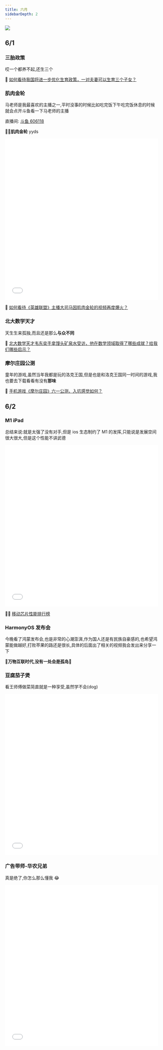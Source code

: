 ```yaml
---
title: 六月
sidebarDepth: 2
---
```


![](/essay/2.jpg)

## 6/1

### 三胎政策

哎一个都养不起,还生三个

:speech_balloon: [如何看待我国将进一步优化生育政策，一对夫妻可以生育三个子女？](https://www.zhihu.com/question/462390587)

### 肌肉金轮

马老师是我最喜欢的主播之一,平时没事的时候比如吃完饭下午吃完饭休息的时候就会点开斗鱼看一下马老师的主播

直播间: [斗鱼 606118](https://www.douyu.com/topic/yjhgl_zhibojianBD?rid=606118)

:muscle::muscle:**肌肉金轮** yyds

<iframe src="//player.bilibili.com/player.html?&bvid=BV1654y1V7a9" scrolling="no" border="0" frameborder="no" framespacing="0" allowfullscreen="allowfullscreen" sandbox="allow-top-navigation allow-same-origin allow-forms allow-scripts" style="width: 640px; height: 530px; max-width: 100%;"> </iframe>

:speech_balloon: [如何看待《英雄联盟》主播大司马因肌肉金轮的视频再度爆火？](https://www.zhihu.com/question/461809084)

### 北大数学天才

天生生来孤独,而且还是那么**与众不同**

:speech_balloon: [北大数学天才韦东奕手拿馒头矿泉水受访，他在数学领域取得了哪些成就？给我们哪些启示？](https://www.zhihu.com/question/462169322)

### 摩尔庄园公测

童年的游戏,虽然当年我都是玩的洛克王国,但是也是和洛克王国同一时间的游戏,我也要去下载看看有没有**那味**

:speech_balloon: [手机游戏《摩尔庄园》六一公测，入坑感觉如何？](https://www.zhihu.com/question/458172840)

## 6/2

### M1 iPad

总结来说:就是太强了没有对手,但是 ios 生态制约了 M1 的发挥,只能说是发展空间很大很大,但是这个性能不讲武德

<iframe src="//player.bilibili.com/player.html?&bvid=BV1F64y1R7YG" scrolling="no" border="0" frameborder="no" framespacing="0" allowfullscreen="allowfullscreen" sandbox="allow-top-navigation allow-same-origin allow-forms allow-scripts" style="width: 640px; height: 530px; max-width: 100%;"> </iframe>

:rocket::rocket: [移动芯片性能排行榜](https://www.socpk.com/)

### HarmonyOS 发布会

今晚看了鸿蒙发布会,也是非常的心潮澎湃,作为国人还是有民族自豪感的,也希望鸿蒙能做越好,打败苹果的路还是很长,具体的后面出了相关的视频我会发出来分享一下

**:tada:万物互联时代,没有一处会是孤岛:tada:**

### 豆腐茄子煲

看王师傅做菜简直就是一种享受,虽然学不会(dog)

<iframe src="//player.bilibili.com/player.html?&bvid=BV1Dg411379q" scrolling="no" border="0" frameborder="no" framespacing="0" allowfullscreen="allowfullscreen" sandbox="allow-top-navigation allow-same-origin allow-forms allow-scripts" style="width: 640px; height: 530px; max-width: 100%;"> </iframe>

### 广告带师-华农兄弟

真是绝了,你怎么那么懂我 :joy:

<iframe src="//player.bilibili.com/player.html?&bvid=BV19y4y1g7XJ" scrolling="no" border="0" frameborder="no" framespacing="0" allowfullscreen="allowfullscreen" sandbox="allow-top-navigation allow-same-origin allow-forms allow-scripts" style="width: 640px; height: 530px; max-width: 100%;"> </iframe>

